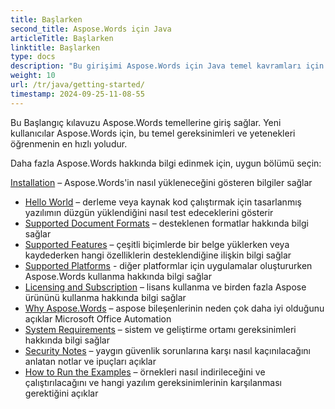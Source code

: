 ```yaml
---
title: Başlarken
second_title: Aspose.Words için Java
articleTitle: Başlarken
linktitle: Başlarken
type: docs
description: "Bu girişimi Aspose.Words için Java temel kavramları için kullanın ve Aspose.Words'in işiniz için değerini anlamaya başlamak için."
weight: 10
url: /tr/java/getting-started/
timestamp: 2024-09-25-11-08-55
---
```


Bu Başlangıç kılavuzu Aspose.Words temellerine giriş sağlar. Yeni kullanıcılar Aspose.Words için, bu temel gereksinimleri ve yetenekleri öğrenmenin en hızlı yoludur.

Daha fazla Aspose.Words hakkında bilgi edinmek için, uygun bölümü seçin:

[Installation](/words/java/installation/) – Aspose.Words'in nasıl yükleneceğini gösteren bilgiler sağlar
- [Hello World](/words/java/hello-world/) – derleme veya kaynak kod çalıştırmak için tasarlanmış yazılımın düzgün yüklendiğini nasıl test edeceklerini gösterir
- [Supported Document Formats](/words/java/supported-document-formats/) – desteklenen formatlar hakkında bilgi sağlar
- [Supported Features](/words/java/features/) – çeşitli biçimlerde bir belge yüklerken veya kaydederken hangi özelliklerin desteklendiğine ilişkin bilgi sağlar
- [Supported Platforms](/words/java/platforms-and-interoperability/) - diğer platformlar için uygulamalar oluştururken Aspose.Words kullanma hakkında bilgi sağlar
- [Licensing and Subscription](/words/java/licensing/) – lisans kullanma ve birden fazla Aspose ürününü kullanma hakkında bilgi sağlar
- [Why Aspose.Words](/words/java/aspose-words-or-other-solutions/) – aspose bileşenlerinin neden çok daha iyi olduğunu açıklar Microsoft Office Automation
- [System Requirements](/words/java/system-requirements/) – sistem ve geliştirme ortamı gereksinimleri hakkında bilgi sağlar
- [Security Notes](/words/java/security/) – yaygın güvenlik sorunlarına karşı nasıl kaçınılacağını anlatan notlar ve ipuçları açıklar
- [How to Run the Examples](/words/java/how-to-run-the-examples/) – örnekleri nasıl indirileceğini ve çalıştırılacağını ve hangi yazılım gereksinimlerinin karşılanması gerektiğini açıklar
